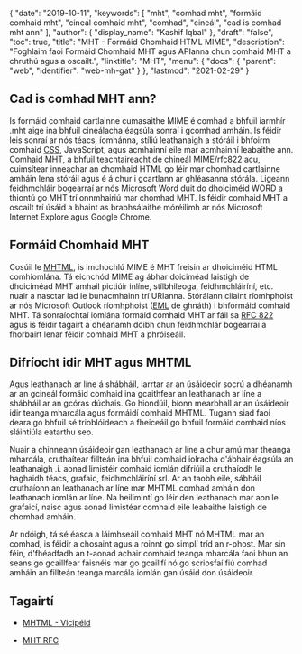 {
  "date": "2019-10-11",
  "keywords": [
"mht",
"comhad mht",
"formáid comhaid mht",
"cineál comhaid mht",
"comhad",
"cineál",
"cad is comhad mht ann"
],
  "author": {
    "display_name": "Kashif Iqbal"
},
  "draft": "false",
  "toc": true,
  "title": "MHT - Formáid Chomhaid HTML MIME",
  "description": "Foghlaim faoi Formáid Chomhaid MHT agus APIanna chun comhaid MHT a chruthú agus a oscailt.",
  "linktitle": "MHT",
  "menu": {
    "docs": {
      "parent": "web",
      "identifier": "web-mh-gat"
}
},
  "lastmod": "2021-02-29"
}

## Cad is comhad MHT ann?

Is formáid comhaid cartlainne cumasaithe MIME é comhad a bhfuil iarmhír .mht aige ina bhfuil cineálacha éagsúla sonraí i gcomhad amháin. Is féidir leis sonraí ar nós téacs, íomhánna, stíliú leathanaigh a stóráil i bhfoirm comhaid [CSS](/web/css/), JavaScript, agus acmhainní eile mar acmhainní leabaithe ann. Comhaid MHT, a bhfuil teachtaireacht de chineál MIME/rfc822 acu, cuimsítear inneachar an chomhaid HTML go léir mar chomhad cartlainne amháin lena stóráil agus é á chur i gcartlann ar ghléasanna stórála. Ligeann feidhmchláir bogearraí ar nós Microsoft Word duit do dhoiciméid WORD a thiontú go MHT trí onnmhairiú mar chomhad MHT. Is féidir comhaid MHT a oscailt trí úsáid a bhaint as brabhsálaithe móréilimh ar nós Microsoft Internet Explore agus Google Chrome.

## Formáid Chomhaid MHT

Cosúil le [MHTML](/web/mhtml/), is imchochlú MIME é MHT freisin ar dhoiciméid HTML comhiomlána. Tá eicnchód MIME ag ábhar doiciméad laistigh de dhoiciméad MHT amhail pictiúir inlíne, stílbhileoga, feidhmchláiríní, etc. nuair a nasctar iad le bunacmhainn trí URIanna. Stórálann cliaint ríomhphoist ar nós Microsoft Outlook ríomhphoist ([EML](/email/eml/) de ghnáth) i bhformáid comhaid MHT. Tá sonraíochtaí iomlána formáid comhaid MHT ar fáil sa [RFC 822](https://tools.ietf.org/html/rfc822) agus is féidir tagairt a dhéanamh dóibh chun feidhmchlár bogearraí a fhorbairt lenar féidir comhaid MHT a phróiseáil.

## Difríocht idir MHT agus MHTML

Agus leathanach ar líne á shábháil, iarrtar ar an úsáideoir socrú a dhéanamh ar an gcineál formáid comhaid ina gcaithfear an leathanach ar líne a shábháil ar an gcóras dúchais. Go hiondúil, bíonn mearbhall ar an úsáideoir idir teanga mharcála agus formáidí comhaid MHTML. Tugann siad faoi deara go bhfuil sé trioblóideach a fheiceáil go bhfuil formáid comhaid níos sláintiúla eatarthu seo.

Nuair a chinneann úsáideoir gan leathanach ar líne a chur amú mar theanga mharcála, cruthaítear fillteán ina bhfuil comhaid iolracha d'ábhair éagsúla an leathanaigh .i. aonad limistéir comhaid iomlán difriúil a cruthaíodh le haghaidh téacs, grafaic, feidhmchláiríní srl. Ar an taobh eile, sábháil cruthaíonn an leathanach ar líne mar MHTML comhad amháin don leathanach iomlán ar líne. Na heilimintí go léir den leathanach mar aon le grafaicí, naisc agus aonad limistéar comhaid eile leabaithe laistigh de chomhad amháin.

Ar ndóigh, tá sé éasca a láimhseáil comhaid MHT nó MHTML mar an comhad, is féidir a chosaint agus a roinnt go simplí tríd an r-phost. Mar sin féin, d'fhéadfadh an t-aonad achair comhaid teanga mharcála faoi bhun an seans go gcaillfear faisnéis mar go gcaillfí nó go scriosfaí fiú comhad amháin an fillteán teanga marcála iomlán gan úsáid don úsáideoir.

## Tagairtí

* [MHTML - Vicipéid](https://en.wikipedia.org/wiki/MHTML)

* [MHT RFC](https://tools.ietf.org/html/rfc822)


